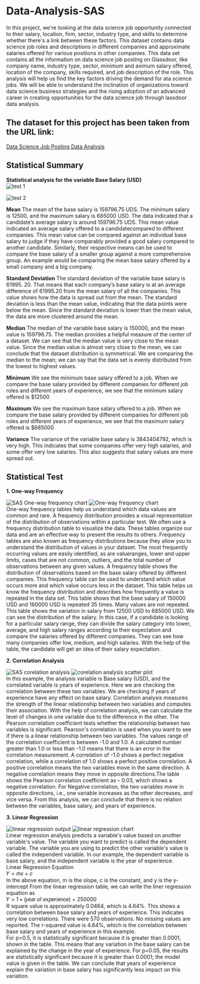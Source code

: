 # Data-Analysis-SAS

In this project, we're looking at the data science job opportunity connected to their salary, location, firm, sector, industry type, and skills to determine whether there's a link between these factors. This dataset contains data science job roles and descriptions in different companies and approximate salaries offered for various positions in other companies. This data set contains all the information on data science job posting on Glassdoor, like company name, industry type, sector, minimum and aximum salary offered, location of the company, skills required, and job description of the role. This analysis will help us find the key factors driving the demand for ata science jobs. We will be able to understand the inclination of organizations toward data science business strategies and the rising adoption of an advanced career in creating opportunities for the data science job through lassdoor data analysis. 

## The dataset for this project has been taken from the URL link:
[Data Science Job Posting Data Analysis](https://www.kaggle.com/datasets/deepcontractor/unicorn-companies-dataset)

## Statistical Summary
**Statistical analysis for the variable Base Salary (USD)**<br>
![test 1](https://user-images.githubusercontent.com/122247029/229635696-00647f69-7347-49b3-a56c-61afa86e5e25.PNG)

![test 2](https://user-images.githubusercontent.com/122247029/229635708-74db5e19-a84d-4589-837f-5d62a8fb3ef2.PNG)<br>

**Mean**
The mean of the base salary is 159796.75 UDS. The minimum salary is 12500, and the maximum salary is 685000 USD. The data indicated that a candidate’s average salary is around 159796.75 UDS. This mean value indicated an average salary offered to a candidatecompared to different companies. This mean value can be compared against an individual base salary to judge if they have comparably provided a good salary compared to another candidate. Similarly, their respective means can be used to compare the base salary of a smaller group against a more comprehensive group. An example would be comparing the mean base salary offered by a small company and a big company. <br>

**Standard Deviation**
The standard deviation of the variable base salary is 61995. 20. That means that each company’s base salary is at an average difference of 61995.20 from the mean salary of all the companies. This value shows how the data is spread out from the mean. The standard deviation is less than the mean value, indicating that the data points were below the mean. Since the standard deviation is lower than the mean value, the data are more clustered around the mean. <br>

**Median**
The median of the variable base salary is 150000, and the mean value is 159796.75. The median provides a helpful measure of the center of a dataset. We can see that the median value is very close to the mean value. Since the median value is almost very close to the mean, we can conclude that the dataset distribution is symmetrical. We are comparing the median to the mean; we can say that the data set is evenly distributed from the lowest to highest values.<br>

**Minimum**
We see the minimum base salary offered to a job. When we compare the base salary provided by different companies for different job roles and different years of experience, we see that the minimum salary offered is $12500<br>

**Maximum** We see the maximum base salary offered to a job. When we compare the base salary provided by different companies for different job roles and different years of experience, we see that the maximum salary offered is $685000<br>

**Variance**
The variance of the variable base salary is 3843404792, which is very high. This indicates that some companies offer very high salaries, and some offer very low salaries. This also suggests that salary values are more spread out. <br>

## Statistical Test
**1. One-way Frequency**<br>

![SAS One-way frequency chart](https://user-images.githubusercontent.com/122247029/229633765-914b35ba-a064-4132-b352-f74bbc3422ff.PNG) 
![One-way frequency chart](https://user-images.githubusercontent.com/122247029/229633651-838302ee-0522-4636-82ae-2fa31e054164.PNG) <BR>
One-way frequency tables help us understand which data values are common and rare. A frequency distribution provides a visual representation of the distribution of observations within a particular test. We often use a frequency distribution table to visualize the data. These tables organize our data and are an effective way to present the results to others. Frequency tables are also known as frequency distributions because they allow you to understand the distribution of values in your dataset. The most frequently occurring values are easily identified, as are valueranges, lower and upper limits, cases that are not common, outliers, and the total number of observations between any given values. A frequency table shows the distribution of observations based on the base salary offered by different companies. This frequency table can be used to understand which value occurs more and which value occurs less in the dataset. This table helps us know the frequency distribution and describes how frequently a value is repeated in the data set. This table shows that the base salary of 150000 USD and 160000 USD is repeated 35 times. Many values are not repeated. This table shows the variation in salary from 12500 USD to 685000 USD. We can see the distribution of the salary. In this case, if a candidate is looking for a particular salary range, they can divide the salary category into lower, average, and high salary ranges according to their expectation and compare the salaries offered by different companies. They can see how many companies offer low, medium, and high salaries. With the help of the table, the candidate will get an idea of their salary expectation.<BR>

**2. Correlation Analysis**<br>

![SAS corelation analysis](https://user-images.githubusercontent.com/122247029/229633803-b361fa37-3c23-4dc7-a5f5-f643b1309d54.PNG) 
![corelation analysis scatter plot](https://user-images.githubusercontent.com/122247029/229633848-3e56a9c2-7d75-41c3-8083-e36dc185b440.PNG)<BR>
In this example, the analysis variable is Base salary (USD), and the correlated variable is years of experience. Here we are checking the correlation between these two variables. We are checking if years of experience have any effect on base salary. Correlation analysis measures the strength of the linear relationship between two variables and computes their association. With the help of correlation analysis, we can calculate the level of changes in one variable due to the difference in the other. The Pearson correlation coefficient tests whether the relationship between two variables is significant. Pearson's correlation is used when you want to see if there is a linear relationship between two variables. The values range of the correlation coefficient is between -1.0 and 1.0. A calculated number greater than 1.0 or less than -1.0 means that there is an error in the correlation measurement. A correlation of -1.0 shows a perfect negative correlation, while a correlation of 1.0 shows a perfect positive correlation. A positive correlation means the two variables move in the same direction. A negative correlation means they move in opposite directions.The table shows the Pearson correlation coefficient as – 0.03, which shows a negative correlation. For Negative correlation, the two variables move in opposite directions, i.e., one variable increases as the other decreases, and vice versa. From this analysis, we can conclude that there is no relation between the variables, base salary, and years of experience. <br>

**3. Linear Regression**<br>

![linear regression output](https://user-images.githubusercontent.com/122247029/229633895-6b740674-a6c2-4e1e-bb50-0bd9ad0da570.PNG)
![linear regression chart](https://user-images.githubusercontent.com/122247029/229633934-51adb678-72d3-4377-a102-150eb71e4842.PNG)<br>
Linear regression analysis predicts a variable's value based on another variable's value. The variable you want to predict is called the dependent variable. The variable you are using to predict the other variable's value is called the independent variable. In our example, the dependent variable is base salary, and the independent variable is the year of experience.<br>
Linear Regression Equation<br>
𝑌 = 𝑚𝑥 + 𝑐<br>
In the above equation, m is the slope, c is the constant, and y is the y-intercept From the linear regression table, we can write the liner regression equation as <br>
𝑌 = 1 ∗ (𝑦𝑒𝑎𝑟 𝑜𝑓 𝑒𝑥𝑝𝑒𝑟𝑖𝑒𝑛𝑐𝑒) + 250000<br>
R square value is approximately 0.0464, which is 4.64%. This shows a correlation between base salary and years of experience. This indicates very low correlations. There were 570 observations. No missing values are reported. The r-squared value is 4.64%, which is the correlation between base salary and years of experience in this example. <br>
For p=0.5, it is statistically significant because it is greater than 0.0001, shown in the table. This means that any variation in the base salary can be explained by the change in the year of experience. For p=0.05, the results are statistically significant because it is greater than 0.0001; the model value is given in the table. We can conclude that years of experience explain the variation in base salary has significantly less impact on this variation.
